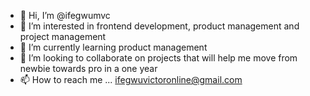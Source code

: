 - 👋 Hi, I’m @ifegwumvc
- 👀 I’m interested in frontend development, product management and project management
- 🌱 I’m currently learning product management
- 💞️ I’m looking to collaborate on projects that will help me move from newbie towards pro in a one year
- 📫 How to reach me ... ifegwuvictoronline@gmail.com

<!---
ifegwumvc/ifegwumvc is a ✨ special ✨ repository because its `README.md` (this file) appears on your GitHub profile.
You can click the Preview link to take a look at your changes.
--->
